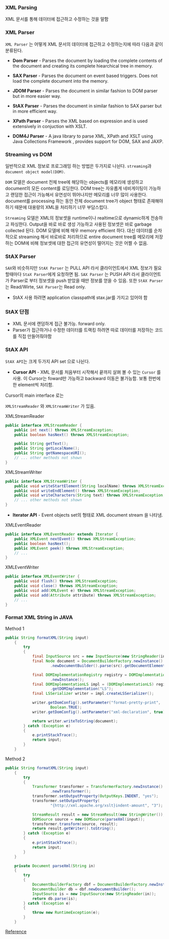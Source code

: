 ### XML Parsing
XML 문서를 통해 데이터에 접근하고 수정하는 것을 말함

### XML Parser
`XML Parser` 는 어떻게 XML 문서의 데이터에 접근하고 수정하는지에 따라 다음과 같이 분류된다.

* **Dom Parser** - Parses the document by loading the complete contents of the document and creating its complete hiearchical tree in memory.

* **SAX Parser** - Parses the document on event based triggers. Does not load the complete document into the memory.

* **JDOM Parser** - Parses the document in similar fashion to DOM parser but in more easier way.

* **StAX Parser** - Parses the document in similar fashion to SAX parser but in more efficient way.

* **XPath Parser** - Parses the XML based on expression and is used extensively in conjuction with XSLT.

* **DOM4J Parser** - A java library to parse XML, XPath and XSLT using Java Collections Framework , provides support for DOM, SAX and JAXP.


### Streaming vs DOM
일반적으로 XML 정보로 프로그래밍 하는 방법은 두가지로 나뉜다. `streaming`과 `document object model(DOM)`.

`DOM` 모델은 document 전체 tree에 해당하는 objects를 메모리에 생성하고 document의 모든 content를 로딩한다. DOM tree는 자유롭게 네비게이팅이 가능하고 랜덤한 접근이 가능해서 유연성이 뛰어나지만 메모리를 너무 많이 사용한다. document를 processing 하는 동안 전체 document tree가 object 형태로 존재해야 하기 때문에 대용량의 XML을 처리하기 너무 부담스럽다.

`Streaming` 모델은 XML의 정보셋을 runtime이나 realtime으로 dynamic하게 전송하고 파싱한다. Output을 바로 바로 생성 가능하고 사용된 정보셋은 바로 garbage collected 된다. DOM 모델에 비해 매우 memory efficient 하다. 대신 데이터를 순차적으로 streaming 해서 바로바로 처리하므로 entire document tree를 메모리에 저장하는 DOM에 비해 정보셋에 대한 접근의 유연성이 떨어지는 것은 어쩔 수 없음.

### StAX Parser
`SAX`와 비슷하지만 `StAX Parser` 는 PULL API 라서 클라이언트에서 XML 정보가 필요할때마다 `StaX Parser`에게 요청하면 됨. `SAX Parser` 는 PUSH API 라서 클라이언트가 Parser로 부터 정보셋을 push 받았을 때만 정보를 얻을 수 있음. 또한 `StAX Parser`는 Read/Wirte, `SAX Parser`는 Read only.

* StAX 사용 하려면 application classpath에 stax.jar를 가지고 있어야 함

### StAX 단점
* XML 문서에 랜덤하게 접근 불가능. forward only.
* Parser가 접근하거나 수정한 데이터를 트랙킹 하려면 따로 데이터를 저장하는 코드를 직접 만들어줘야함

### StAX API
`StAX API`는 크게 두가지 API set 으로 나뉜다.

* **Cursor API** - XML 문서를 처음부터 시작해서 끝까지 살펴 볼 수 있는 `Cursor` 를 사용. 이 Cursor는 foward만 가능하고 backward 이동은 불가능함. 보통 한번에 한 element씩 처리함.

Cursor의 main interface 로는

`XMLStreamReader` 와 `XMLStreamWriter` 가 있음.

XMLStreamReader
```java
public interface XMLStreamReader {
    public int next() throws XMLStreamException;
    public boolean hasNext() throws XMLStreamException;

    public String getText();
    public String getLocalName();
    public String getNamespaceURI();
    // ... other methods not shown
}
```

XMLStreamWriter
```java
public interface XMLStreamWriter {
    public void writeStartElement(String localName) throws XMLStreamException;
    public void writeEndElement() throws XMLStreamException;
    public void writeCharacters(String text) throws XMLStreamException;
    // ... other methods not shown
}
```
* **Iterator API** - Event objects set의 형태로 XML document stream 을 나타냄. 

XMLEventReader
```java
public interface XMLEventReader extends Iterator {
    public XMLEvent nextEvent() throws XMLStreamException;
    public boolean hasNext();
    public XMLEvent peek() throws XMLStreamException;
    // ...
}
```

XMLEventWriter
```java
public interface XMLEventWriter {
    public void flush() throws XMLStreamException;
    public void close() throws XMLStreamException;
    public void add(XMLEvent e) throws XMLStreamException;
    public void add(Attribute attribute) throws XMLStreamException;
    // ...
}
```



### Format XML String in JAVA
Method 1
```java
public String formatXML(String input)
    {
        try
        {
            final InputSource src = new InputSource(new StringReader(input));
            final Node document = DocumentBuilderFactory.newInstance()
                    .newDocumentBuilder().parse(src).getDocumentElement();

            final DOMImplementationRegistry registry = DOMImplementationRegistry
                    .newInstance();
            final DOMImplementationLS impl = (DOMImplementationLS) registry
                    .getDOMImplementation("LS");
            final LSSerializer writer = impl.createLSSerializer();

            writer.getDomConfig().setParameter("format-pretty-print",
                    Boolean.TRUE);
            writer.getDomConfig().setParameter("xml-declaration", true);

            return writer.writeToString(document);
        } catch (Exception e)
        {
            e.printStackTrace();
            return input;
        }
    }
```

Method 2
```java
public String formatXML(String input)
    {
        try
        {
            Transformer transformer = TransformerFactory.newInstance()
                    .newTransformer();
            transformer.setOutputProperty(OutputKeys.INDENT, "yes");
            transformer.setOutputProperty(
                    "{http://xml.apache.org/xslt}indent-amount", "3");

            StreamResult result = new StreamResult(new StringWriter());
            DOMSource source = new DOMSource(parseXml(input));
            transformer.transform(source, result);
            return result.getWriter().toString();
        } catch (Exception e)
        {
            e.printStackTrace();
            return input;
        }
    }

    private Document parseXml(String in)
    {
        try
        {
            DocumentBuilderFactory dbf = DocumentBuilderFactory.newInstance();
            DocumentBuilder db = dbf.newDocumentBuilder();
            InputSource is = new InputSource(new StringReader(in));
            return db.parse(is);
        } catch (Exception e)
        {
            throw new RuntimeException(e);
        }
    }
```
[Reference](http://kveeresham.blogspot.kr/2015/03/format-xml-using-java.html)
